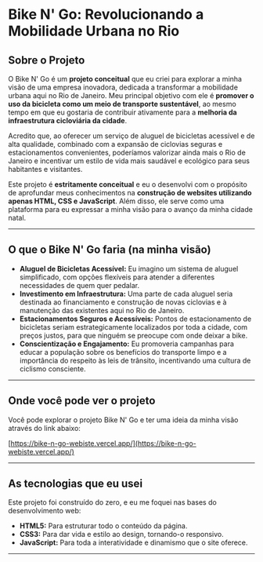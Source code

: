 # Bike N' Go: Revolucionando a Mobilidade Urbana no Rio

## Sobre o Projeto

O Bike N' Go é um **projeto conceitual** que eu criei para explorar a minha visão de uma empresa inovadora, dedicada a transformar a mobilidade urbana aqui no Rio de Janeiro. Meu principal objetivo com ele é **promover o uso da bicicleta como um meio de transporte sustentável**, ao mesmo tempo em que eu gostaria de contribuir ativamente para a **melhoria da infraestrutura cicloviária da cidade**.

Acredito que, ao oferecer um serviço de aluguel de bicicletas acessível e de alta qualidade, combinado com a expansão de ciclovias seguras e estacionamentos convenientes, poderíamos valorizar ainda mais o Rio de Janeiro e incentivar um estilo de vida mais saudável e ecológico para seus habitantes e visitantes.

Este projeto é **estritamente conceitual** e eu o desenvolvi com o propósito de aprofundar meus conhecimentos na **construção de websites utilizando apenas HTML, CSS e JavaScript**. Além disso, ele serve como uma plataforma para eu expressar a minha visão para o avanço da minha cidade natal.

---

## O que o Bike N' Go faria (na minha visão)

* **Aluguel de Bicicletas Acessível:** Eu imagino um sistema de aluguel simplificado, com opções flexíveis para atender a diferentes necessidades de quem quer pedalar.
* **Investimento em Infraestrutura:** Uma parte de cada aluguel seria destinada ao financiamento e construção de novas ciclovias e à manutenção das existentes aqui no Rio de Janeiro.
* **Estacionamentos Seguros e Acessíveis:** Pontos de estacionamento de bicicletas seriam estrategicamente localizados por toda a cidade, com preços justos, para que ninguém se preocupe com onde deixar a bike.
* **Conscientização e Engajamento:** Eu promoveria campanhas para educar a população sobre os benefícios do transporte limpo e a importância do respeito às leis de trânsito, incentivando uma cultura de ciclismo consciente.

---

## Onde você pode ver o projeto

Você pode explorar o projeto Bike N' Go e ter uma ideia da minha visão através do link abaixo:

[https://bike-n-go-webiste.vercel.app/](https://bike-n-go-webiste.vercel.app/)

---

## As tecnologias que eu usei

Este projeto foi construído do zero, e eu me foquei nas bases do desenvolvimento web:

* **HTML5:** Para estruturar todo o conteúdo da página.
* **CSS3:** Para dar vida e estilo ao design, tornando-o responsivo.
* **JavaScript:** Para toda a interatividade e dinamismo que o site oferece.

---